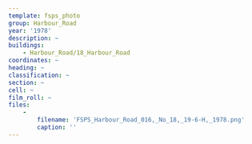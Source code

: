```yaml
---
template: fsps_photo
group: Harbour_Road
year: '1978'
description: ~
buildings:
    - Harbour_Road/18_Harbour_Road
coordinates: ~
heading: ~
classification: ~
section: ~
cell: ~
film_roll: ~
files:
    -
        filename: 'FSPS_Harbour_Road_016,_No_18,_19-6-H,_1978.png'
        caption: ''
---
```

